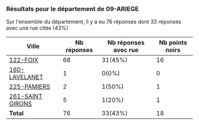 ### Résultats pour le département de 09-ARIEGE

Sur l'ensemble du département, il y a eu 76 réponses dont 33 réponses avec une rue citée (43%)

| Ville | Nb réponses | Nb réponses avec rue | Nb points noirs |
|-------------|-------------|----------------------|-----------------|
|<a href='122-FOIX.md'>122-FOIX</a>|68|31(45%)|16|
|<a href='160-LAVELANET.md'>160-LAVELANET</a>|1|0(0%)|0|
|<a href='225-PAMIERS.md'>225-PAMIERS</a>|2|1(50%)|1|
|<a href='261-SAINT GIRONS.md'>261-SAINT GIRONS</a>|5|1(20%)|1|
| **Total** |76|33(43%)|18|
